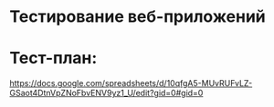 # Тестирование веб-приложений

# Тест-план:
<https://docs.google.com/spreadsheets/d/10qfgA5-MUvRUFvLZ-GSaot4DtnVpZNoFbvENV9yz1_U/edit?gid=0#gid=0>
